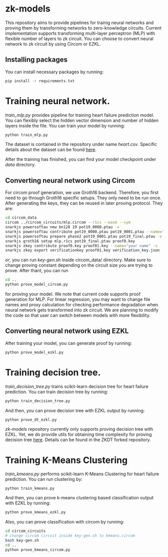# zk-models
This repository aims to provide pipelines for trainig neural networks and proving them by transforming networks to zero-knowledge circuits.
Current implementation supports transforming multi-layer perceptron (MLP) with flexible number of layers to zk circuit.
You can choose to convert neural network to zk circuit by using Circom or EZKL.

## Installing packages
You can install necessary packages by running:
```bash
pip install -r requirements.txt
```
# Training neural network.
*train_mlp.py* provides pipeline for training heart failure prediction model. You can flexibly select the hidden vector dimension and number of hidden layers inside the file.
You can train your model by running:
```bash
python train_mlp.py
```
The dataset is contained in the repository under name *heart.csv*. 
Specific details about the dataset can be found [here](https://www.kaggle.com/datasets/fedesoriano/heart-failure-prediction).

After the training has finished, you can find your model checkpoint under *data* directory.

## Converting neural network using Circom
For circom proof generation, we use Groth16 backend. Therefore, you first need to go through Groth16 specific setups.
They only need to be run once. After generating the keys, they can be reused in later proving protocol.
They are: 

```bash
cd circom_data
circom ../circom_circuits/mlp.circom --r1cs --wasm --sym
snarkjs powersoftau new bn128 19 pot19_0000.ptau -v
snarkjs powersoftau contribute pot19_0000.ptau pot19_0001.ptau --name="First contribution" -v
snarkjs powersoftau prepare phase2 pot19_0001.ptau pot19_final.ptau -v
snarkjs groth16 setup mlp.r1cs pot19_final.ptau proof0.key
snarkjs zkey contribute proof0.key proof01.key --name="your name" -v
snarkjs zkey export verificationkey proof01.key verification_key.json
```
*or*, you can run *key-gen.sh* inside circom_data/ directory. Make sure to change proving constant depending on the circuit size you are trying to prove.  After thant, you can run 
```bash
cd ..
python prove_model_circom.py
```
for proving your model. We note that current code supports proof generation for MLP. For linear regression, you may want to change file names and proxy calculation for checking performance degradation when neural network gets transformed into zk circuit. We are planning to modify the code so that user can switch between models with more flexibility. 

## Converting neural network using EZKL
After training your model, you can generate proof by running:
```bash
python prove_model_ezkl.py
```

# Training decision tree.
*train_decision_tree.py* trains scikit-learn decision tree for heart failure prediction. You can train decision tree by running:
```bash
python train_decision_tree.py
```
And then, you can prove decision tree with EZKL output by running: 
```bash
python prove_dt_ezkl.py
```

*zk-models* repository currently only supports proving decision tree with EZKL. Yet, we do provide utils for obtaining time complexity for proving decision tree [here](https://github.com/saeyoon17/ZKDT). Details can be found in the ZKDT forked repository.

# Training K-Means Clustering
*train_kmeans.py* performs scikit-learn K-Means Clustering for heart failure prediction. You can run clustering by:
```basg
python train_kmeans.py
```
And then, you can prove k-means clustering based classification output with EZKL by running: 
```bash
python prove_kmeans_ezkl.py
```
Also, you can prove classification with circom by running:
```bash
cd circom_circuits
# change circom circuit inside key-gen.sh to kmeans.circom
bash key-gen.sh
cd ..
python prove_kmeans_circom.py
```
